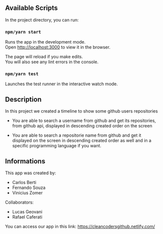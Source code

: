 ## Available Scripts

In the project directory, you can run:

### `npm/yarn start`

Runs the app in the development mode.<br>
Open [http://localhost:3000](http://localhost:3000) to view it in the browser.

The page will reload if you make edits.<br>
You will also see any lint errors in the console.

### `npm/yarn test`

Launches the test runner in the interactive watch mode.<br>

## Description

In this project we created a timeline to show some github users repositories

- You are able to search a username from github and get its repositories, from github api, displayed in descending created order on the screen

- You are able to search a repositorie name from github and get it displayed on the screen in descending created order as well and in a specific programming language if you want.

## Informations
This app was created by:
- Carlos Berti
- Fernando Souza
- Vinicius Zomer

Collaborators:
- Lucas Geovani
- Rafael Caferati

You can access our app in this link:
    https://cleancodersgithub.netlify.com/
